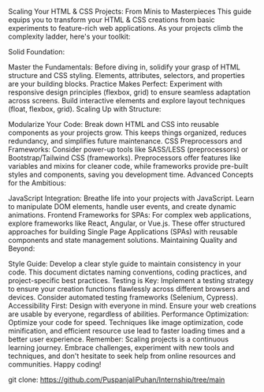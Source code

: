 Scaling Your HTML & CSS Projects: From Minis to Masterpieces
This guide equips you to transform your HTML & CSS creations from basic experiments to feature-rich web applications. As your projects climb the complexity ladder, here's your toolkit:

Solid Foundation:

Master the Fundamentals: Before diving in, solidify your grasp of HTML structure and CSS styling. Elements, attributes, selectors, and properties are your building blocks.
Practice Makes Perfect: Experiment with responsive design principles (flexbox, grid) to ensure seamless adaptation across screens. Build interactive elements and explore layout techniques (float, flexbox, grid).
Scaling Up with Structure:

Modularize Your Code: Break down HTML and CSS into reusable components as your projects grow. This keeps things organized, reduces redundancy, and simplifies future maintenance.
CSS Preprocessors and Frameworks: Consider power-up tools like SASS/LESS (preprocessors) or Bootstrap/Tailwind CSS (frameworks). Preprocessors offer features like variables and mixins for cleaner code, while frameworks provide pre-built styles and components, saving you development time.
Advanced Concepts for the Ambitious:

JavaScript Integration: Breathe life into your projects with JavaScript. Learn to manipulate DOM elements, handle user events, and create dynamic animations.
Frontend Frameworks for SPAs: For complex web applications, explore frameworks like React, Angular, or Vue.js. These offer structured approaches for building Single Page Applications (SPAs) with reusable components and state management solutions.
Maintaining Quality and Beyond:

Style Guide: Develop a clear style guide to maintain consistency in your code. This document dictates naming conventions, coding practices, and project-specific best practices.
Testing is Key: Implement a testing strategy to ensure your creation functions flawlessly across different browsers and devices. Consider automated testing frameworks (Selenium, Cypress).
Accessibility First: Design with everyone in mind. Ensure your web creations are usable by everyone, regardless of abilities.
Performance Optimization: Optimize your code for speed. Techniques like image optimization, code minification, and efficient resource use lead to faster loading times and a better user experience.
Remember: Scaling projects is a continuous learning journey. Embrace challenges, experiment with new tools and techniques, and don't hesitate to seek help from online resources and communities. Happy coding!

git clone: https://github.com/PuspanjaliPuhan/Internship/tree/main

